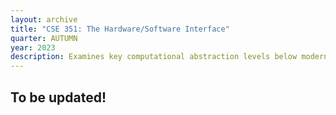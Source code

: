 ```yaml
---
layout: archive
title: "CSE 351: The Hardware/Software Interface"
quarter: AUTUMN
year: 2023
description: Examines key computational abstraction levels below modern high-level languages, assembly language, introduction to C, memory management.
---
```


## To be updated!
